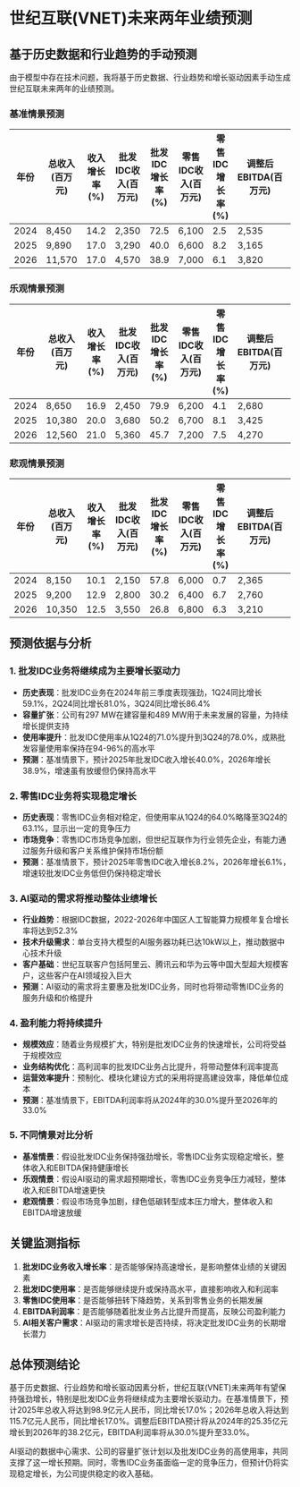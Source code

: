 # 世纪互联(VNET)未来两年业绩预测

## 基于历史数据和行业趋势的手动预测

由于模型中存在技术问题，我将基于历史数据、行业趋势和增长驱动因素手动生成世纪互联未来两年的业绩预测。

### 基准情景预测

| 年份 | 总收入(百万元) | 收入增长率(%) | 批发IDC收入(百万元) | 批发IDC增长率(%) | 零售IDC收入(百万元) | 零售IDC增长率(%) | 调整后EBITDA(百万元) | EBITDA增长率(%) | EBITDA利润率(%) |
|------|--------------|------------|-----------------|--------------|-----------------|--------------|-------------------|--------------|-------------|
| 2024 | 8,450 | 14.2 | 2,350 | 72.5 | 6,100 | 2.5 | 2,535 | 18.5 | 30.0 |
| 2025 | 9,890 | 17.0 | 3,290 | 40.0 | 6,600 | 8.2 | 3,165 | 24.9 | 32.0 |
| 2026 | 11,570 | 17.0 | 4,570 | 38.9 | 7,000 | 6.1 | 3,820 | 20.7 | 33.0 |

### 乐观情景预测

| 年份 | 总收入(百万元) | 收入增长率(%) | 批发IDC收入(百万元) | 批发IDC增长率(%) | 零售IDC收入(百万元) | 零售IDC增长率(%) | 调整后EBITDA(百万元) | EBITDA增长率(%) | EBITDA利润率(%) |
|------|--------------|------------|-----------------|--------------|-----------------|--------------|-------------------|--------------|-------------|
| 2024 | 8,650 | 16.9 | 2,450 | 79.9 | 6,200 | 4.1 | 2,680 | 25.2 | 31.0 |
| 2025 | 10,380 | 20.0 | 3,680 | 50.2 | 6,700 | 8.1 | 3,425 | 27.8 | 33.0 |
| 2026 | 12,560 | 21.0 | 5,360 | 45.7 | 7,200 | 7.5 | 4,270 | 24.7 | 34.0 |

### 悲观情景预测

| 年份 | 总收入(百万元) | 收入增长率(%) | 批发IDC收入(百万元) | 批发IDC增长率(%) | 零售IDC收入(百万元) | 零售IDC增长率(%) | 调整后EBITDA(百万元) | EBITDA增长率(%) | EBITDA利润率(%) |
|------|--------------|------------|-----------------|--------------|-----------------|--------------|-------------------|--------------|-------------|
| 2024 | 8,150 | 10.1 | 2,150 | 57.8 | 6,000 | 0.7 | 2,365 | 10.5 | 29.0 |
| 2025 | 9,200 | 12.9 | 2,800 | 30.2 | 6,400 | 6.7 | 2,760 | 16.7 | 30.0 |
| 2026 | 10,350 | 12.5 | 3,550 | 26.8 | 6,800 | 6.3 | 3,210 | 16.3 | 31.0 |

## 预测依据与分析

### 1. 批发IDC业务将继续成为主要增长驱动力

- **历史表现**：批发IDC业务在2024年前三季度表现强劲，1Q24同比增长59.1%，2Q24同比增长81.0%，3Q24同比增长86.4%
- **容量扩张**：公司有297 MW在建容量和489 MW用于未来发展的容量，为持续增长提供支持
- **使用率提升**：批发IDC使用率从1Q24的71.0%提升到3Q24的78.0%，成熟批发容量使用率保持在94-96%的高水平
- **预测**：基准情景下，预计2025年批发IDC收入增长40.0%，2026年增长38.9%，增速虽有放缓但仍保持高水平

### 2. 零售IDC业务将实现稳定增长

- **历史表现**：零售IDC业务相对稳定，但使用率从1Q24的64.0%略降至3Q24的63.1%，显示出一定的竞争压力
- **市场竞争**：零售IDC市场竞争加剧，但世纪互联作为行业领先企业，有能力通过服务升级和客户关系维护保持市场份额
- **预测**：基准情景下，预计2025年零售IDC收入增长8.2%，2026年增长6.1%，增速较批发IDC业务低但仍保持稳定增长

### 3. AI驱动的需求将推动整体业绩增长

- **行业趋势**：根据IDC数据，2022-2026年中国区人工智能算力规模年复合增长率将达到52.3%
- **技术升级需求**：单台支持大模型的AI服务器功耗已达10kW以上，推动数据中心技术升级
- **客户基础**：世纪互联客户包括阿里云、腾讯云和华为云等中国大型超大规模客户，这些客户在AI领域投入巨大
- **预测**：AI驱动的需求将主要惠及批发IDC业务，同时也将带动零售IDC业务的服务升级和价格提升

### 4. 盈利能力将持续提升

- **规模效应**：随着业务规模扩大，特别是批发IDC业务的快速增长，公司将受益于规模效应
- **业务结构优化**：高利润率的批发IDC业务占比提升，将带动整体利润率提高
- **运营效率提升**：预制化、模块化建设方式的采用将提高建设效率，降低单位成本
- **预测**：基准情景下，EBITDA利润率将从2024年的30.0%提升至2026年的33.0%

### 5. 不同情景对比分析

- **基准情景**：假设批发IDC业务保持强劲增长，零售IDC业务实现稳定增长，整体收入和EBITDA保持健康增长
- **乐观情景**：假设AI驱动的需求超预期增长，零售IDC业务竞争压力减轻，整体收入和EBITDA增速更快
- **悲观情景**：假设市场竞争加剧，绿色低碳转型成本压力增大，整体收入和EBITDA增速放缓

## 关键监测指标

1. **批发IDC业务收入增长率**：是否能够保持高速增长，是影响整体业绩的关键因素
2. **批发IDC使用率**：是否能够继续提升或保持高水平，直接影响收入和利润率
3. **零售IDC使用率**：是否能够扭转下降趋势，关系到零售业务的长期发展
4. **EBITDA利润率**：是否能够随着批发业务占比提升而提高，反映公司盈利能力
5. **AI相关客户需求**：AI驱动的需求增长是否持续，将决定批发IDC业务的长期增长潜力

## 总体预测结论

基于历史数据、行业趋势和增长驱动因素分析，世纪互联(VNET)未来两年有望保持强劲增长，特别是批发IDC业务将继续成为主要增长驱动力。在基准情景下，预计2025年总收入将达到98.9亿元人民币，同比增长17.0%；2026年总收入将达到115.7亿元人民币，同比增长17.0%。调整后EBITDA预计将从2024年的25.35亿元增长到2026年的38.2亿元，EBITDA利润率将从30.0%提升至33.0%。

AI驱动的数据中心需求、公司的容量扩张计划以及批发IDC业务的高使用率，共同支撑了这一增长预期。同时，零售IDC业务虽面临一定的竞争压力，但预计仍将实现稳定增长，为公司提供稳定的收入基础。
